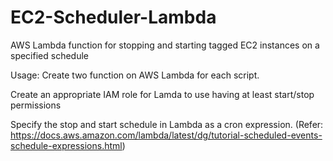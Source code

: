 # EC2-Scheduler-Lambda
AWS Lambda function for stopping and starting tagged EC2 instances on a specified schedule

Usage:
Create two function on AWS Lambda for each script. 

Create an appropriate IAM role for Lamda to use having at least start/stop permissions

Specify the stop and start schedule in Lambda as a cron expression. (Refer: https://docs.aws.amazon.com/lambda/latest/dg/tutorial-scheduled-events-schedule-expressions.html)
